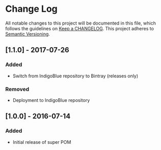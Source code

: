 # Change Log
All notable changes to this project will be documented in this file, which follows the guidelines
on [Keep a CHANGELOG](http://keepachangelog.com/). This project adheres to
[Semantic Versioning](http://semver.org/).

## [1.1.0] - 2017-07-26

### Added

- Switch from IndigoBlue repository to Bintray (releases only)

### Removed

- Deployment to IndigoBlue repository

## [1.0.0] - 2016-07-14

### Added

- Initial release of super POM
